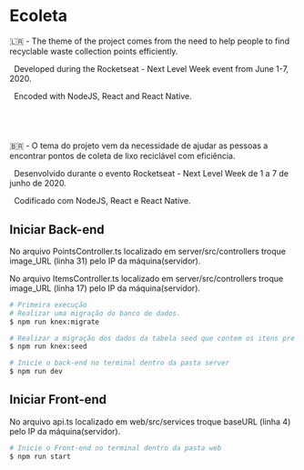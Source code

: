 # Ecoleta

🇱🇷  - The theme of the project comes from the need to help people to find recyclable waste collection points efficiently.</p>
<p> &nbsp; Developed during the Rocketseat - Next Level Week event from June 1-7, 2020.</p>
<p> &nbsp; Encoded with NodeJS, React and React Native.</p>

#
<br/>

🇧🇷  - O tema do projeto vem da necessidade de ajudar as pessoas a encontrar pontos de coleta de lixo reciclável com eficiência.</p>
<p> &nbsp; Desenvolvido durante o evento Rocketseat - Next Level Week de 1 a 7 de junho de 2020.</p>
<p> &nbsp; Codificado com NodeJS, React e React Native.</p>

## Iniciar Back-end

<p>No arquivo PointsController.ts localizado em server/src/controllers troque image_URL (linha 31) pelo IP da máquina(servidor).</p>
<p>No arquivo ItemsController.ts localizado em server/src/controllers troque image_URL (linha 17) pelo IP da máquina(servidor).</p>

```bash
# Primeira execução
# Realizar uma migração do banco de dados.
$ npm run knex:migrate

# Realizar a migração dos dados da tabela seed que contem os itens pre estabelecidos para popular o banco de dados.
$ npm run knex:seed

# Inicie o back-end no terminal dentro da pasta server
$ npm run dev
```

## Iniciar Front-end

<p>No arquivo api.ts localizado em web/src/services troque baseURL (linha 4) pelo IP da máquina(servidor).</p>

```bash
# Inicie o Front-end no terminal dentro da pasta web
$ npm run start
```

